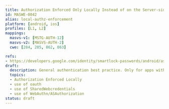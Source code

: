 ```yaml
---
title: Authorization Enforced Only Locally Instead of on the Server-side
id: MASWE-0042
alias: local-authz-enforcement
platform: [android, ios]
profiles: [L1, L2]
mappings:
  masvs-v1: [MSTG-AUTH-12]
  masvs-v2: [MASVS-AUTH-2]
  cwe: [284, 285, 862, 863]

refs:
- https://developers.google.com/identity/smartlock-passwords/android/associate-apps-and-sites
draft:
  description: General authentication best practice. Only for apps with connection.
  topics:
  - Authorization Enforced Locally
  - use of oauth
  - use of SharedWebcredentials
  - use of WebAuthn/ASAuthorization
status: draft
---
```


